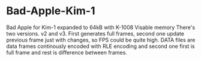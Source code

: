 # Bad-Apple-Kim-1
Bad Apple for Kim-1 expanded to 64kB with K-1008 Visable memory
There's two versions. v2 and v3. First generates full frames, second one update previous frame just with changes, so FPS could be quite high.
DATA files are data frames continously encoded with RLE encoding and second one first is full frame and rest is difference between frames.
